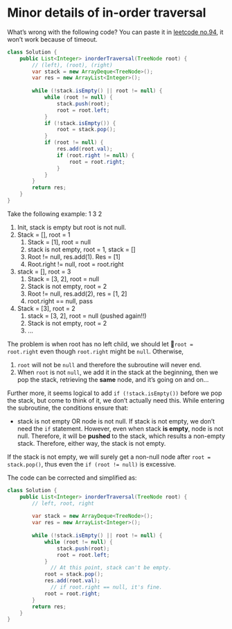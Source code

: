 
# Minor details of in-order traversal
What’s wrong with the following code?
You can paste it in [leetcode no.94](https://leetcode.com/problems/binary-tree-inorder-traversal/), it won’t work because of timeout.
```java
class Solution {
    public List<Integer> inorderTraversal(TreeNode root) {
        // (left), (root), (right)
        var stack = new ArrayDeque<TreeNode>();
        var res = new ArrayList<Integer>();
        
        while (!stack.isEmpty() || root != null) {
            while (root != null) {
                stack.push(root);
                root = root.left;
            }
            if (!stack.isEmpty()) {
                root = stack.pop();
            }
            if (root != null) {
                res.add(root.val);
                if (root.right != null) {
                    root = root.right;
                }
            }
        }
        return res;
    }
}
```

Take the following example:
		1
				3
			2
1. Init, stack is empty but root is not null.
2. Stack = [], root = 1
	1. Stack = [1], root = null
	2. stack is not empty, root = 1, stack = []
	3. Root != null, res.add(1). Res = [1]
	4. Root.right != null, root = root.right
3. stack = [], root = 3
	1. Stack = [3, 2], root = null
	2. Stack is not empty, root = 2
	3. Root != null, res.add(2), res = [1, 2]
	4. root.right == null, pass
4. Stack = [3], root = 2
	1. stack = [3, 2], root = null (pushed again!!)
	2. Stack is not empty, root = 2
	3. ... 

The problem is when root has no left child, we should let `root = root.right`  even though `root.right` might be `null`. 
Otherwise, 
1. `root` will not be `null` and therefore the subroutine will never end.
2. When `root` is not `null`, we add it in the stack at the beginning, then we pop the stack, retrieving the **same** node, and it’s going on and on…

Further more, it seems logical to add `if (!stack.isEmpty())` before we pop the stack, but come to think of it, we don’t actually need this. While entering the subroutine, the conditions ensure that:
* stack is not empty OR node is not null.
If stack is not empty, we don’t need the `if` statement. However, even when stack **is empty**, node is not null. Therefore, it will be **pushed** to the stack, which results a non-empty stack. Therefore, either way, the stack is not empty.

If the stack is not empty, we will surely get a non-null node after `root = stack.pop()`, thus even the `if (root != null)` is excessive.

The code can be corrected and simplified as:

```java
class Solution {
    public List<Integer> inorderTraversal(TreeNode root) {
        // left, root, right
        
        var stack = new ArrayDeque<TreeNode>();
        var res = new ArrayList<Integer>();
        
        while (!stack.isEmpty() || root != null) {
            while (root != null) {
                stack.push(root);
                root = root.left;
            }
			  // At this point, stack can't be empty.
            root = stack.pop();
            res.add(root.val);
			  // if root.right == null, it's fine.
            root = root.right;
        }
        return res;
    }
}
```